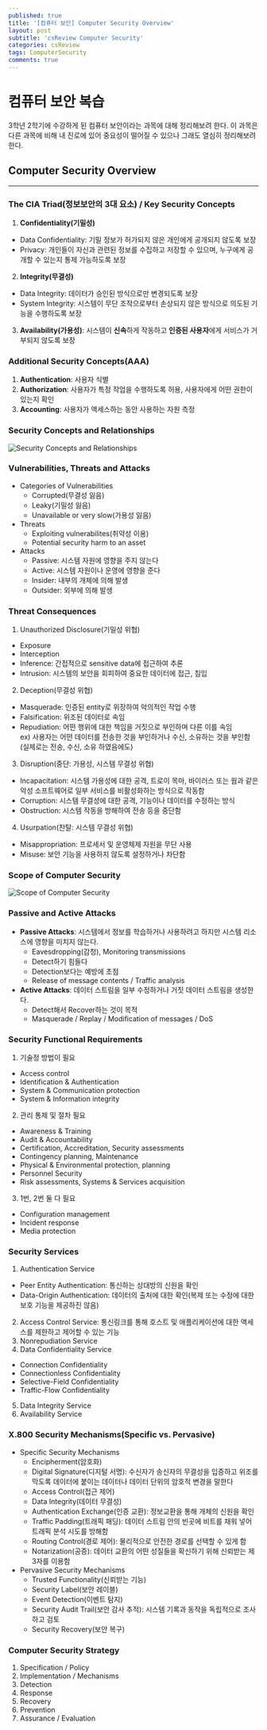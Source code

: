 ```yaml
---
published: true
title: '[컴퓨터 보안] Computer Security Overview'
layout: post
subtitle: 'csReview Computer Security'
categories: csReview
tags: ComputerSecurity
comments: true
---
```


# 컴퓨터 보안 복습
3학년 2학기에 수강하게 된 컴퓨터 보안이라는 과목에 대해 정리해보려 한다. 이 과목은 다른 과목에 비해 내 진로에 있어 중요성이 떨어질 수 있으나 그래도 열심히 정리해보려 한다.  

## Computer Security Overview

---
### The CIA Triad(정보보안의 3대 요소) / Key Security Concepts

1. **Confidentiality(기밀성)**
  + Data Confidentiality: 기밀 정보가 허가되지 않은 개인에게 공개되지 않도록 보장
  + Privacy: 개인들이 자신과 관련된 정보를 수집하고 저장할 수 있으며, 누구에게 공개할 수 있는지 통제 가능하도록 보장
2. **Integrity(무결성)**
  + Data Integrity: 데이터가 승인된 방식으로만 변경되도록 보장
  + System Integrity: 시스템이 무단 조작으로부터 손상되지 않은 방식으로 의도된 기능을 수행하도록 보장
3. **Availability(가용성)**: 시스템이 **신속**하게 작동하고 **인증된 사용자**에게 서비스가 거부되지 않도록 보장

### Additional Security Concepts(AAA)

1. **Authentication**: 사용자 식별
2. **Authorization**: 사용자가 특정 작업을 수행하도록 허용, 사용자에게 어떤 권한이 있는지 확인
3. **Accounting**: 사용자가 액세스하는 동안 사용하는 자원 측정

### Security Concepts and Relationships
![Security Concepts and Relationships](https://sundongkim-dev.github.io/assets/img/SecurityConceptsandRelationships.jpg)

### Vulnerabilities, Threats and Attacks
* Categories of Vulnerabilities
  + Corrupted(무결성 잃음)
  + Leaky(기밀성 잃음)
  + Unavailable or very slow(가용성 잃음)
* Threats
  + Exploiting vulnerabilites(취약성 이용)
  + Potential security harm to an asset
* Attacks
  + Passive: 시스템 자원에 영향을 주지 않는다
  + Active: 시스템 자원이나 운영에 영향을 준다
  + Insider: 내부의 개체에 의해 발생
  + Outsider: 외부에 의해 발생

### Threat Consequences
1. Unauthorized Disclosure(기밀성 위협)
  + Exposure
  + Interception
  + Inference: 간접적으로 sensitive data에 접근하여 추론
  + Intrusion: 시스템의 보안을 회피하여 중요한 데이터에 접근, 침입
2. Deception(무결성 위협)
  + Masquerade: 인증된 entity로 위장하여 악의적인 작업 수행
  + Falsification: 위조된 데이터로 속임
  + Repudiation: 어떤 행위에 대한 책임을 거짓으로 부인하며 다른 이를 속임  
  ex) 사용자는 어떤 데이터를 전송한 것을 부인하거나 수신, 소유하는 것을 부인함(실제로는 전송, 수신, 소유 하였음에도)
3. Disruption(중단: 가용성, 시스템 무결성 위협)
  + Incapacitation: 시스템 가용성에 대한 공격, 트로이 목마, 바이러스 또는 웜과 같은 악성 소프트웨어로 일부 서비스를 비활성화하는 방식으로 작동함
  + Corruption: 시스템 무결성에 대한 공격, 기능이나 데이터를 수정하는 방식
  + Obstruction: 시스템 작동을 방해하여 전송 등을 중단함
4. Usurpation(찬탈: 시스템 무결성 위협)
  + Misappropriation: 프로세서 및 운영체제 자원을 무단 사용
  + Misuse: 보안 기능을 사용하지 않도록 설정하거나 차단함

### Scope of Computer Security
![Scope of Computer Security](https://sundongkim-dev.github.io/assets/img/scopeOfComputerSecurity.jpg)

### Passive and Active Attacks
* **Passive Attacks**: 시스템에서 정보를 학습하거나 사용하려고 하지만 시스템 리소스에 영향을 미치지 않는다.
  + Eavesdropping(감청), Monitoring transmissions
  + Detect하기 힘들다
  + Detection보다는 예방에 초점
  + Release of message contents / Traffic analysis
* **Active Attacks**: 데이터 스트림을 일부 수정하거나 거짓 데이터 스트림을 생성한다.
  + Detect해서 Recover하는 것이 목적
  +  Masquerade / Replay / Modification of messages / DoS

### Security Functional Requirements

1. 기술정 방법이 필요
  + Access control
  + Identification & Authentication
  + System & Communication protection
  + System & Information integrity
2. 관리 통제 및 절차 필요
  + Awareness & Training
  + Audit & Accountability
  + Certification, Accreditation, Security assessments
  + Contingency planning, Maintenance
  + Physical & Environmental protection, planning
  + Personnel Security
  + Risk assessments, Systems & Services acquisition
3. 1번, 2번 둘 다 필요
  + Configuration management
  + Incident response
  + Media protection

### Security Services

1. Authentication Service
  + Peer Entity Authentication: 통신하는 상대방의 신원을 확인
  + Data-Origin Authentication: 데이터의 출처에 대한 확인(복제 또는 수정에 대한 보호 기능을 제공하진 않음)
2. Access Control Service: 통신링크를 통해 호스트 및 애플리케이션에 대한 액세스를 제한하고 제어할 수 있는 기능
3. Nonrepudiation Service
4. Data Confidentiality Service
  + Connection Confidentiality
  + Connectionless Confidentiality
  + Selective-Field Confidentiality
  + Traffic-Flow Confidentiality
5. Data Integrity Service
6. Availability Service

### X.800 Security Mechanisms(Specific vs. Pervasive)
* Specific Security Mechanisms
  + Encipherment(암호화)
  + Digital Signature(디지털 서명): 수신자가 송신자의 무결성을 입증하고 위조를 막도록 데이터에 붙이는 데이터나 데이터 단위의 암호적 변경을 말한다
  + Access Control(접근 제어)
  + Data Integrity(데이터 무결성)
  + Authentication Exchange(인증 교환): 정보교환을 통해 개체의 신원을 확인
  + Traffic Padding(트래픽 패딩): 데이터 스트림 안의 빈곳에 비트를 채워 넣어 트래픽 분석 시도를 방해함
  + Routing Control(경로 제어): 물리적으로 안전한 경로를 선택할 수 있게 함
  + Notarization(공증): 데이터 교환의 어떤 성질들을 확신하기 위해 신뢰받는 제 3자를 이용함
* Pervasive Security Mechanisms
  + Trusted Functionality(신뢰받는 기능)
  + Security Label(보안 레이블)
  + Event Detection(이벤트 탐지)
  + Security Audit Trail(보안 감사 추적): 시스템 기록과 동작을 독립적으로 조사하고 검토
  + Security Recovery(보안 복구)

### Computer Security Strategy
1. Specification / Policy
2. Implementation / Mechanisms
  1. Detection
  2. Response
  3. Recovery
  4. Prevention
3. Assurance / Evaluation
